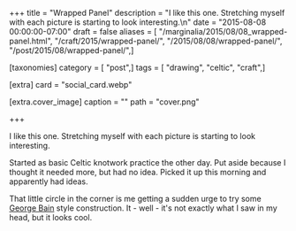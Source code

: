 +++
title = "Wrapped Panel"
description = "I like this one. Stretching myself with each picture is starting to look interesting.\n"
date = "2015-08-08 00:00:00-07:00"
draft = false
aliases = [ "/marginalia/2015/08/08_wrapped-panel.html", "/craft/2015/wrapped-panel/", "/2015/08/08/wrapped-panel/", "/post/2015/08/wrapped-panel/",]

[taxonomies]
category = [ "post",]
tags = [ "drawing", "celtic", "craft",]

[extra]
card = "social_card.webp"

[extra.cover_image]
caption = ""
path = "cover.png"

+++

I like this one. Stretching myself with each picture is starting to look interesting.
<!--more-->

Started as basic Celtic knotwork practice the other day.
Put aside because I thought it needed more, but had no idea. Picked it up
this morning and apparently had ideas.

That little circle in the corner is me getting a sudden urge to try some
[George Bain][] style construction. It - well - it's not exactly what I
saw in my head, but it looks cool.

[George Bain]: https://en.wikipedia.org/wiki/George_Bain_(artist)